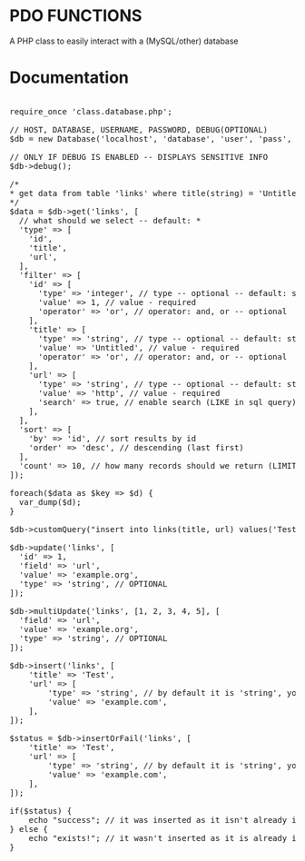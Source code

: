 # PDO FUNCTIONS

A PHP class to easily interact with a (MySQL/other) database

# Documentation

<pre>

require_once 'class.database.php';

// HOST, DATABASE, USERNAME, PASSWORD, DEBUG(OPTIONAL)
$db = new Database('localhost', 'database', 'user', 'pass', true);

// ONLY IF DEBUG IS ENABLED -- DISPLAYS SENSITIVE INFO
$db->debug();

/*
* get data from table 'links' where title(string) = 'Untitled' OR url(string) LIKE '%http%'
*/
$data = $db->get('links', [
  // what should we select -- default: *
  'type' => [
    'id',
    'title',
    'url',
  ],
  'filter' => [
    'id' => [
      'type' => 'integer', // type -- optional -- default: string
      'value' => 1, // value - required
      'operator' => 'or', // operator: and, or -- optional
    ],
    'title' => [
      'type' => 'string', // type -- optional -- default: string
      'value' => 'Untitled', // value - required
      'operator' => 'or', // operator: and, or -- optional
    ],
    'url' => [
      'type' => 'string', // type -- optional -- default: string
      'value' => 'http', // value - required
      'search' => true, // enable search (LIKE in sql query)
    ],
  ],
  'sort' => [
    'by' => 'id', // sort results by id
    'order' => 'desc', // descending (last first)
  ],
  'count' => 10, // how many records should we return (LIMIT)
]);

foreach($data as $key => $d) {
  var_dump($d);
}

$db->customQuery("insert into links(title, url) values('Test', 'example.com')");

$db->update('links', [
  'id' => 1,
  'field' => 'url',
  'value' => 'example.org',
  'type' => 'string', // OPTIONAL
]);

$db->multiUpdate('links', [1, 2, 3, 4, 5], [
  'field' => 'url',
  'value' => 'example.org',
  'type' => 'string', // OPTIONAL
]);

$db->insert('links', [
	'title' => 'Test',
	'url' => [
		'type' => 'string', // by default it is 'string', you can use 'integer' as well
		'value' => 'example.com',
	],
]);

$status = $db->insertOrFail('links', [
	'title' => 'Test',
	'url' => [
		'type' => 'string', // by default it is 'string', you can use 'integer' as well
		'value' => 'example.com',
	],
]);

if($status) {
	echo "success"; // it was inserted as it isn't already in the database
} else {
	echo "exists!"; // it wasn't inserted as it is already in the database
}

</pre>

